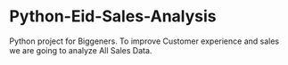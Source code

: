 # Python-Eid-Sales-Analysis

Python project for Biggeners. To improve Customer experience and sales we are going to analyze All Sales Data.
